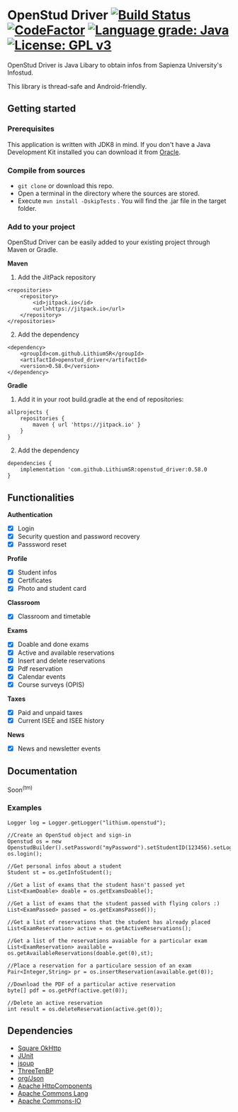 # OpenStud Driver [![Build Status](https://travis-ci.com/LithiumSR/openstud_driver.svg?branch=master)](https://travis-ci.com/LithiumSR/openstud_driver) [![CodeFactor](https://www.codefactor.io/repository/github/lithiumsr/openstud_driver/badge)](https://www.codefactor.io/repository/github/lithiumsr/openstud_driver) [![Language grade: Java](https://img.shields.io/lgtm/grade/java/g/LithiumSR/openstud_driver.svg?logo=lgtm&logoWidth=18)](https://lgtm.com/projects/g/LithiumSR/openstud_driver/context:java) [![License: GPL v3](https://img.shields.io/badge/License-GPL%20v3-blue.svg)](https://www.gnu.org/licenses/gpl-3.0)

OpenStud Driver is Java Libary to obtain infos from Sapienza University's Infostud.

This library is thread-safe and Android-friendly.

## Getting started

### Prerequisites
This application is written with JDK8 in mind. If you don't have a Java Development Kit installed you can download it from [Oracle](http://www.oracle.com/technetwork/java/javase/downloads/index.html).

### Compile from sources
- `git clone` or download this repo.
- Open a terminal in the directory where the sources are stored.
- Execute `mvn install -DskipTests` . You will find the .jar file in the target folder.

### Add to your project

OpenStud Driver can be easily added to your existing project through Maven or Gradle.

**Maven**

1) Add the JitPack repository
```
<repositories>
	<repository>
	    <id>jitpack.io</id>
	    <url>https://jitpack.io</url>
	</repository>
</repositories>
```
2) Add the dependency
```
<dependency>
    <groupId>com.github.LithiumSR</groupId>
    <artifactId>openstud_driver</artifactId>
    <version>0.58.0</version>
</dependency>
```

**Gradle**

1) Add it in your root build.gradle at the end of repositories:
```
allprojects {
    repositories {
		maven { url 'https://jitpack.io' }
	}
}
```
2) Add the dependency
```
dependencies {
    implementation 'com.github.LithiumSR:openstud_driver:0.58.0
}
```

## Functionalities
**Authentication**
- [x] Login
- [x] Security question and password recovery
- [x] Passsword reset

**Profile**
- [x] Student infos
- [x] Certificates
- [x] Photo and student card

**Classroom**
- [x] Classroom and timetable

**Exams**
- [x] Doable and done exams
- [x] Active and available reservations
- [x] Insert and delete reservations
- [x] Pdf reservation
- [x] Calendar events
- [x] Course surveys (OPIS)

**Taxes**
- [x] Paid and unpaid taxes
- [x] Current ISEE and ISEE history

**News**
- [x] News and newsletter events

## Documentation

Soon<sup>(tm)</sup>

### Examples
```
Logger log = Logger.getLogger("lithium.openstud");

//Create an OpenStud object and sign-in
Openstud os = new OpenstudBuilder().setPassword("myPassword").setStudentID(123456).setLogger(log).build();
os.login();

//Get personal infos about a student
Student st = os.getInfoStudent();

//Get a list of exams that the student hasn't passed yet
List<ExamDoable> doable = os.getExamsDoable();

//Get a list of exams that the student passed with flying colors :)
List<ExamPassed> passed = os.getExamsPassed());

//Get a list of reservations that the student has already placed
List<ExamReservation> active = os.getActiveReservations();

//Get a list of the reservations avaiable for a particular exam
List<ExamReservation> available = os.getAvailableReservations(doable.get(0),st);

//Place a reservation for a particulare session of an exam
Pair<Integer,String> pr = os.insertReservation(available.get(0));

//Download the PDF of a particular active reservation
byte[] pdf = os.getPdf(active.get(0));

//Delete an active reservation
int result = os.deleteReservation(active.get(0));
 ```

 ## Dependencies
 - [Square OkHttp](https://github.com/square/okhttp)
 - [JUnit](https://github.com/junit-team/junit4)
 - [jsoup](https://jsoup.org/)
 - [ThreeTenBP](https://github.com/ThreeTen/threetenbp)
 - [org/Json](https://github.com/stleary/JSON-java)
 - [Apache HttpComponents](https://hc.apache.org/)
 - [Apache Commons Lang](https://commons.apache.org/proper/commons-lang/)
 - [Apache Commons-IO](https://commons.apache.org/proper/commons-io/)

